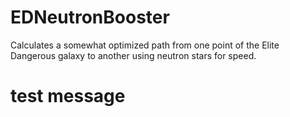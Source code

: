 # EDNeutronBooster
Calculates a somewhat optimized path from one point of the Elite Dangerous galaxy to another using neutron stars for speed.

# test message
